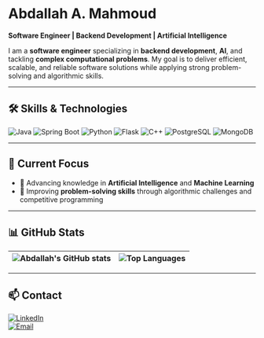 # Abdallah A. Mahmoud  

**Software Engineer | Backend Development | Artificial Intelligence**  

I am a **software engineer** specializing in **backend development**, **AI**, and tackling **complex computational problems**. My goal is to deliver efficient, scalable, and reliable software solutions while applying strong problem-solving and algorithmic skills.

---

## 🛠️ Skills & Technologies  

![Java](https://img.shields.io/badge/Java-ED8B00?style=for-the-badge&logo=openjdk&logoColor=white) 
![Spring Boot](https://img.shields.io/badge/Spring%20Boot-6DB33F?style=for-the-badge&logo=springboot&logoColor=white) 
![Python](https://img.shields.io/badge/Python-3776AB?style=for-the-badge&logo=python&logoColor=white) 
![Flask](https://img.shields.io/badge/Flask-000000?style=for-the-badge&logo=flask&logoColor=white) 
![C++](https://img.shields.io/badge/C++-00599C?style=for-the-badge&logo=cplusplus&logoColor=white) 
![PostgreSQL](https://img.shields.io/badge/PostgreSQL-316192?style=for-the-badge&logo=postgresql&logoColor=white) 
![MongoDB](https://img.shields.io/badge/MongoDB-47A248?style=for-the-badge&logo=mongodb&logoColor=white)

---

## 🎯 Current Focus  

- 📌 Advancing knowledge in **Artificial Intelligence** and **Machine Learning**  
- 📌 Improving **problem-solving skills** through algorithmic challenges and competitive programming  

---

## 📊 GitHub Stats  

| ![Abdallah's GitHub stats](https://github-readme-stats.vercel.app/api?username=Abdallahs-Code&show_icons=true&theme=tokyonight) | ![Top Languages](https://github-readme-stats.vercel.app/api/top-langs/?username=Abdallahs-Code&layout=compact&theme=tokyonight) |
| --- | --- |

---

## 📫 Contact  

[![LinkedIn](https://img.shields.io/badge/LinkedIn-0A66C2?style=for-the-badge&logo=linkedin&logoColor=white)](https://www.linkedin.com/in/abdallah-mahmoud-188701311)  
[![Email](https://img.shields.io/badge/Email-D14836?style=for-the-badge&logo=gmail&logoColor=white)](mailto:abdallahahmed.wrk@gmail.com)  
